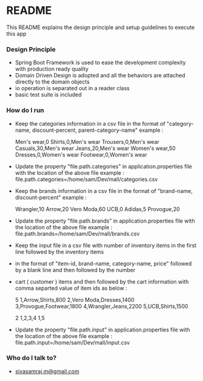 # README #

This README explains the design principle and setup guidelines to execute this app

### Design Principle ###

* Spring Boot Framework is used to ease the development complexity with production ready quality
* Domain Driven Design is adopted and all the behaviors are attached directly to the domain objects
* io operation is separated out in a reader class
* basic test suite is included

### How do I run ###

* Keep the categories information in a csv file in the format of "category-name, discount-percent, parent-category-name"
example :

    Men's wear,0
    Shirts,0,Men's wear
    Trousers,0,Men's wear
    Casuals,30,Men's wear
    Jeans,20,Men's wear
    Women's wear,50
    Dresses,0,Women's wear
    Footwear,0,Women's wear

* Update the property "file.path.categories" in application.properties file with the location of the above file
example : file.path.categories=/home/sam/Dev/mall/categories.csv

* Keep the brands information in a csv file in the format of "brand-name, discount-percent"
example :

    Wrangler,10
    Arrow,20
    Vero Moda,60
    UCB,0
    Adidas,5
    Provogue,20

* Update the property "file.path.brands" in application.properties file with the location of the above file
example : file.path.brands=/home/sam/Dev/mall/brands.csv

* Keep the input file in a csv file with number of inventory items in the first line followed by the inventory items
* in the format of "item-id, brand-name, category-name, price" followed by a blank line and then followed by the number
* cart ( customer ) items and then followed by the cart information with comma separted value of item ids as below :

    5
    1,Arrow,Shirts,800
    2,Vero Moda,Dresses,1400
    3,Provogue,Footwear,1800
    4,Wrangler,Jeans,2200
    5,UCB,Shirts,1500

    2
    1,2,3,4
    1,5

* Update the property "file.path.input" in application.properties file with the location of the above file
 example :  file.path.input=/home/sam/Dev/mall/input.csv

### Who do I talk to? ###

* sivasamraj.m@gmail.com
